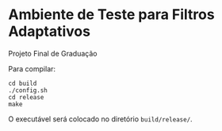 Ambiente de Teste para Filtros Adaptativos
==========================================

Projeto Final de Graduação

Para compilar:

    cd build
    ./config.sh
    cd release
    make

O executável será colocado no diretório `build/release/`.
